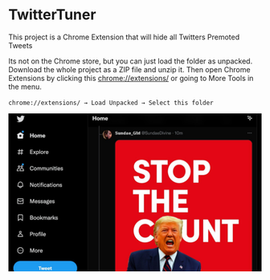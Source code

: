 # TwitterTuner

This project is a Chrome Extension that will hide all Twitters Premoted Tweets

Its not on the Chrome store, but you can just load the folder as unpacked. Download the whole project as a ZIP file and unzip it.  Then open Chrome Extensions by clicking this [chrome://extensions/](chrome://extensions/) or going to More Tools in the menu.

`chrome://extensions/ → Load Unpacked → Select this folder`


![img](images/header.jpg)

